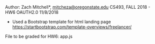 Author:  Zach Mitchell*, mitcheza@oregonstate.edu
CS493, FALL 2018 - HW6 OAUTH2.0
11/8/2018

* Used a Bootstrap template for html landing page
https://startbootstrap.com/template-overviews/freelancer/

File to be graded for HW6:  app.js
